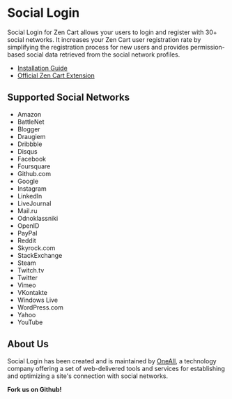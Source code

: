 # Social Login
Social Login for Zen Cart allows your users to login and register with 30+ social networks. 
It increases your Zen Cart user registration rate by simplifying the registration process for 
new users and provides permission-based social data retrieved from the social network profiles.


* [Installation Guide](http://docs.oneall.com/plugins/guide/social-login-zen-cart/)
* [Official Zen Cart Extension](https://www.zen-cart.com/downloads.php?do=file&id=1669)


## Supported Social Networks
* Amazon
* BattleNet
* Blogger
* Draugiem
* Dribbble
* Disqus
* Facebook
* Foursquare
* Github.com
* Google
* Instagram
* LinkedIn
* LiveJournal
* Mail.ru
* Odnoklassniki
* OpenID
* PayPal
* Reddit
* Skyrock.com		
* StackExchange
* Steam
* Twitch.tv
* Twitter
* Vimeo
* VKontakte
* Windows Live
* WordPress.com
* Yahoo
* YouTube


## About Us
Social Login has been created and is maintained by [OneAll](http://www.oneall.com/), a technology company offering a set of 
web-delivered tools and services for establishing and optimizing a site's connection with social networks.

**Fork us on Github!**
